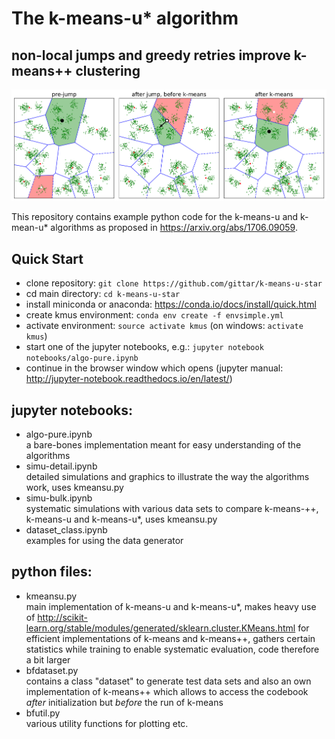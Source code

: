 # The k-means-u* algorithm
## non-local jumps and greedy retries improve k-means++ clustering
![GitHub Logo](notebooks/img/example.png)

This repository contains example python code for the k-means-u and k-mean-u* algorithms as proposed in https://arxiv.org/abs/1706.09059. 

## Quick Start
* clone repository: `git clone https://github.com/gittar/k-means-u-star`
* cd main directory: `cd k-means-u-star`
* install miniconda or anaconda: https://conda.io/docs/install/quick.html
* create kmus environment: `conda env create -f envsimple.yml`
* activate environment: `source activate kmus` (on windows: `activate kmus`)
* start one of the jupyter notebooks, e.g.: `jupyter notebook notebooks/algo-pure.ipynb`
* continue in the browser window which opens (jupyter manual: http://jupyter-notebook.readthedocs.io/en/latest/)

## jupyter notebooks:
* algo-pure.ipynb <br>
  a bare-bones implementation meant for easy understanding of the algorithms
* simu-detail.ipynb <br>
  detailed simulations and graphics to illustrate the way the algorithms work, uses kmeansu.py
* simu-bulk.ipynb <br>
  systematic simulations with various data sets to compare k-means-++, k-means-u and k-means-u*, uses kmeansu.py
* dataset_class.ipynb<br>
  examples for using the data generator
  
## python files:
* kmeansu.py <br>
  main implementation of k-means-u and k-means-u*, makes heavy use of 
  http://scikit-learn.org/stable/modules/generated/sklearn.cluster.KMeans.html for efficient implementations of k-means and k-means++, gathers certain statistics while training to enable systematic evaluation, code therefore a bit larger
* bfdataset.py <br>
  contains a class "dataset" to generate test data sets and also an own implementation of k-means++ which allows to access the codebook *after* initialization but *before* the run of k-means
* bfutil.py <br>
  various utility functions for plotting etc.
